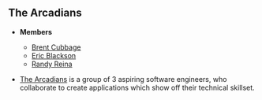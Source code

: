 ## The Arcadians
* **Members**
    * [Brent Cubbage](https://github.com/BrentC0328)
    * [Eric Blackson](https://github.com/Eblackk)
    * [Randy Reina](https://github.com/ReiCode28)

* [The Arcadians](https://github.com/the-arcadians) is a group of 3 aspiring software engineers, who collaborate to create applications which show off their technical skillset.
